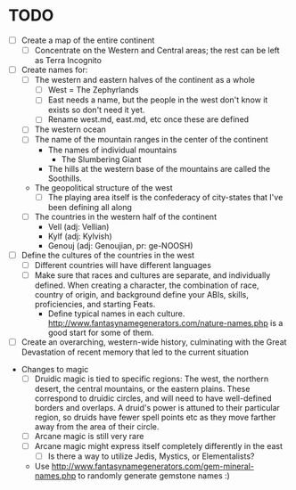 # TODO

- [ ] Create a map of the entire continent
  - [ ] Concentrate on the Western and Central areas; the rest can be left as Terra Incognito
- [ ] Create names for:
  - [ ] The western and eastern halves of the continent as a whole
    - [ ] West = The Zephyrlands
    - [ ] East needs a name, but the people in the west don't know it exists so don't need it yet.
    - [ ] Rename west.md, east.md, etc once these are defined
  - [ ] The western ocean
  - [ ] The name of the mountain ranges in the center of the continent
    - The names of individual mountains
      - The Slumbering Giant
    - The hills at the western base of the mountains are called the Soothills.
  - The geopolitical structure of the west
    - [ ] The playing area itself is the confederacy of city-states that I've been defining all along
  - [ ] The countries in the western half of the continent
    - Vell (adj: Vellian)
    - Kylf (adj: Kylvish)
    - Genouj (adj: Genoujian, pr: ge-NOOSH)
- [ ] Define the cultures of the countries in the west
  - [ ] Different countries will have different languages
  - [ ] Make sure that races and cultures are separate, and individually defined.  When creating a character, the combination of race, country of origin, and background define your ABIs, skills, proficiencies, and starting Feats.
    - Define typical names in each culture.  http://www.fantasynamegenerators.com/nature-names.php is a good start for some of them.
- [ ] Create an overarching, western-wide history, culminating with the Great Devastation of recent memory that led to the current situation
- Changes to magic
  - [ ] Druidic magic is tied to specific regions:  The west, the northern desert, the central mountains, or the eastern plains.  These correspond to druidic circles, and will need to have well-defined borders and overlaps.  A druid's power is attuned to their particular region, so druids have fewer spell points etc as they move farther away from the area of their circle.
  - [ ] Arcane magic is still very rare
  - [ ] Arcane magic might express itself completely differently in the east
    - [ ] Is there a way to utilize Jedis, Mystics, or Elementalists?
  - Use http://www.fantasynamegenerators.com/gem-mineral-names.php to randomly generate gemstone names :)

  
  

